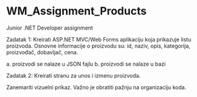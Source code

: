 # WM_Assignment_Products
Junior .NET Developer assignment


Zadatak 1: Kreirati ASP.NET MVC/Web Forms aplikaciju koja prikazuje listu proizvoda. Osnovne informacije o proizvodu su: id, naziv, opis, kategorija, proizvođač, dobavljač, cena.

a. proizvodi se nalaze u JSON fajlu
b. proizvodi se nalaze u bazi

Zadatak 2: Kreirati stranu za unos i izmenu proizvoda. 

Zanemariti vizuelni prikaz. Važno je obratiti pažnju na organizaciju koda.
